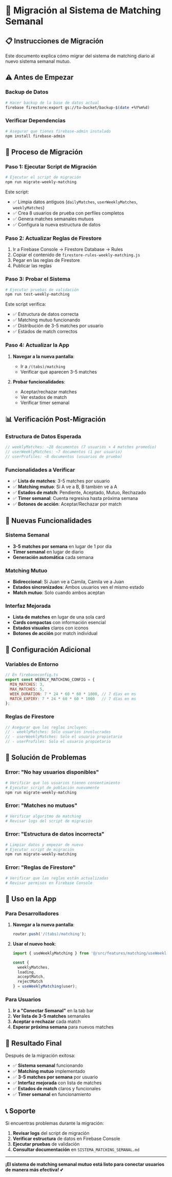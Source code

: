 # 🚀 Migración al Sistema de Matching Semanal

## 📋 Instrucciones de Migración

Este documento explica cómo migrar del sistema de matching diario al nuevo sistema semanal mutuo.

## ⚠️ Antes de Empezar

### **Backup de Datos**
```bash
# Hacer backup de la base de datos actual
firebase firestore:export gs://tu-bucket/backup-$(date +%Y%m%d)
```

### **Verificar Dependencias**
```bash
# Asegurar que tienes firebase-admin instalado
npm install firebase-admin
```

## 🔄 Proceso de Migración

### **Paso 1: Ejecutar Script de Migración**
```bash
# Ejecutar el script de migración
npm run migrate-weekly-matching
```

Este script:
- ✅ Limpia datos antiguos (`dailyMatches`, `userWeeklyMatches`, `weeklyMatches`)
- ✅ Crea 8 usuarios de prueba con perfiles completos
- ✅ Genera matches semanales mutuos
- ✅ Configura la nueva estructura de datos

### **Paso 2: Actualizar Reglas de Firestore**
1. Ir a Firebase Console → Firestore Database → Rules
2. Copiar el contenido de `firestore-rules-weekly-matching.js`
3. Pegar en las reglas de Firestore
4. Publicar las reglas

### **Paso 3: Probar el Sistema**
```bash
# Ejecutar pruebas de validación
npm run test-weekly-matching
```

Este script verifica:
- ✅ Estructura de datos correcta
- ✅ Matching mutuo funcionando
- ✅ Distribución de 3-5 matches por usuario
- ✅ Estados de match correctos

### **Paso 4: Actualizar la App**
1. **Navegar a la nueva pantalla**:
   - Ir a `/(tabs)/matching`
   - Verificar que aparecen 3-5 matches

2. **Probar funcionalidades**:
   - Aceptar/rechazar matches
   - Ver estados de match
   - Verificar timer semanal

## 📊 Verificación Post-Migración

### **Estructura de Datos Esperada**
```javascript
// weeklyMatches: ~28 documentos (7 usuarios × 4 matches promedio)
// userWeeklyMatches: ~7 documentos (1 por usuario)
// userProfiles: ~8 documentos (usuarios de prueba)
```

### **Funcionalidades a Verificar**
- ✅ **Lista de matches**: 3-5 matches por usuario
- ✅ **Matching mutuo**: Si A ve a B, B también ve a A
- ✅ **Estados de match**: Pendiente, Aceptado, Mutuo, Rechazado
- ✅ **Timer semanal**: Cuenta regresiva hasta próxima semana
- ✅ **Botones de acción**: Aceptar/Rechazar por match

## 🎯 Nuevas Funcionalidades

### **Sistema Semanal**
- **3-5 matches por semana** en lugar de 1 por día
- **Timer semanal** en lugar de diario
- **Generación automática** cada semana

### **Matching Mutuo**
- **Bidireccional**: Si Juan ve a Camila, Camila ve a Juan
- **Estados sincronizados**: Ambos usuarios ven el mismo estado
- **Match mutuo**: Solo cuando ambos aceptan

### **Interfaz Mejorada**
- **Lista de matches** en lugar de una sola card
- **Cards compactas** con información esencial
- **Estados visuales** claros con iconos
- **Botones de acción** por match individual

## 🔧 Configuración Adicional

### **Variables de Entorno**
```javascript
// En firebaseconfig.ts
export const WEEKLY_MATCHING_CONFIG = {
  MIN_MATCHES: 3,
  MAX_MATCHES: 5,
  WEEK_DURATION: 7 * 24 * 60 * 60 * 1000, // 7 días en ms
  MATCH_EXPIRY: 7 * 24 * 60 * 60 * 1000   // 7 días en ms
};
```

### **Reglas de Firestore**
```javascript
// Asegurar que las reglas incluyen:
// - weeklyMatches: Solo usuarios involucrados
// - userWeeklyMatches: Solo el usuario propietario
// - userProfiles: Solo el usuario propietario
```

## 🚨 Solución de Problemas

### **Error: "No hay usuarios disponibles"**
```bash
# Verificar que los usuarios tienen consentimiento
# Ejecutar script de población nuevamente
npm run migrate-weekly-matching
```

### **Error: "Matches no mutuos"**
```bash
# Verificar algoritmo de matching
# Revisar logs del script de migración
```

### **Error: "Estructura de datos incorrecta"**
```bash
# Limpiar datos y empezar de nuevo
# Ejecutar script de migración
npm run migrate-weekly-matching
```

### **Error: "Reglas de Firestore"**
```bash
# Verificar que las reglas están actualizadas
# Revisar permisos en Firebase Console
```

## 📱 Uso en la App

### **Para Desarrolladores**
1. **Navegar a la nueva pantalla**:
   ```javascript
   router.push('/(tabs)/matching');
   ```

2. **Usar el nuevo hook**:
   ```javascript
   import { useWeeklyMatching } from '@/src/features/matching/useWeeklyMatching';
   
   const {
     weeklyMatches,
     loading,
     acceptMatch,
     rejectMatch
   } = useWeeklyMatching(user);
   ```

### **Para Usuarios**
1. **Ir a "Conectar Semanal"** en la tab bar
2. **Ver lista de 3-5 matches** semanales
3. **Aceptar o rechazar** cada match
4. **Esperar próxima semana** para nuevos matches

## 🎉 Resultado Final

Después de la migración exitosa:
- ✅ **Sistema semanal** funcionando
- ✅ **Matching mutuo** implementado
- ✅ **3-5 matches por semana** por usuario
- ✅ **Interfaz mejorada** con lista de matches
- ✅ **Estados de match** claros y funcionales
- ✅ **Timer semanal** en funcionamiento

## 📞 Soporte

Si encuentras problemas durante la migración:
1. **Revisar logs** del script de migración
2. **Verificar estructura** de datos en Firebase Console
3. **Ejecutar pruebas** de validación
4. **Consultar documentación** en `SISTEMA_MATCHING_SEMANAL.md`

---

**¡El sistema de matching semanal mutuo está listo para conectar usuarios de manera más efectiva!** 💕
